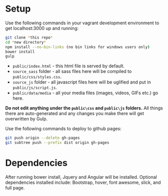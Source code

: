 # Setup

Use the following commands in your vagrant development environment to get localhost:3000 up and running:
```bash
git clone *this repo*
cd *new directory*
npm install --no-bin-links (no bin links for windows users only)
bower install
gulp
```

- `public/index.html` - this html file is served by default.
- `source_sass` folder - all sass files here will be compiled to `public/css/styles.css`.
- `source_js` folder - all javascript files here will be uglified and put in `public/js/script.js`.
- `public/data/media` - all your media files (images, videos, GIFs etc.) go here.

**Do not edit anything under the `public\css` and `public\js` folders.** All things there are auto-generated and any changes you make there will get overwritten by Gulp.

Use the following commands to deploy to github pages:
```bash
git push origin --delete gh-pages
git subtree push --prefix dist origin gh-pages
```

# Dependencies

After running bower install, Jquery and Angular will be installed.
Optional dependencies installed include: Bootstrap, hover, font awesome, slick, and full page.
